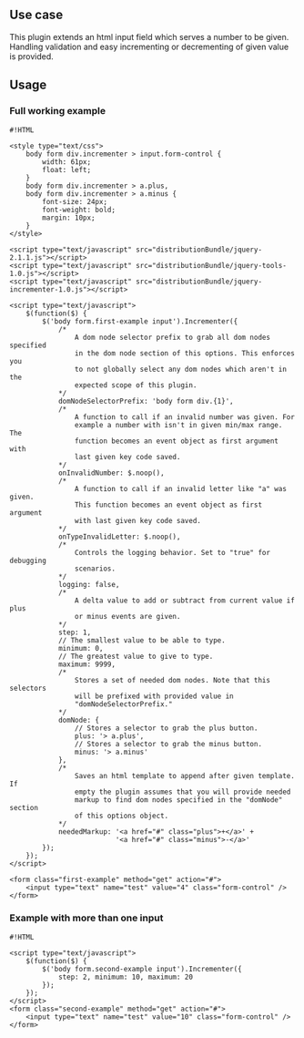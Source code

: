 <!-- !/usr/bin/env markdown
-*- coding: utf-8 -*- -->

<!-- region header

Copyright Torben Sickert 16.12.2012

License
-------

This library written by Torben Sickert stand under a creative commons naming
3.0 unported license. see http://creativecommons.org/licenses/by/3.0/deed.de

endregion -->

<!--|deDE:Einsatz-->
<!--|frFR:Utilisier-->
Use case
--------

This plugin extends an html input field which serves a number to be given.
Handling validation and easy incrementing or decrementing of given value is
provided.
<!--deDE:
    Diese Plugin erweitert an html input Formularfeld, dass eine Anzahl
    erwartet. Dieses Plugin übernimmt Validierung und einfaches Inkrementieren
    und Dekrementieren des Eingabefeldes.
-->
<!--frFR:
    Ce plugin étend le champ de formulaire de saisie html qu'un certain nombre
    attendu. Ce plugin reprend validation et incrémente simplement et diminuer
    le champ de saisie.
-->

<!--|deDE:Verwendung-->
<!--|frFR:Demande-->
Usage
-----

### Full working example

<!--showExample-->

    #!HTML

    <style type="text/css">
        body form div.incrementer > input.form-control {
            width: 61px;
            float: left;
        }
        body form div.incrementer > a.plus,
        body form div.incrementer > a.minus {
            font-size: 24px;
            font-weight: bold;
            margin: 10px;
        }
    </style>

    <script type="text/javascript" src="distributionBundle/jquery-2.1.1.js"></script>
    <script type="text/javascript" src="distributionBundle/jquery-tools-1.0.js"></script>
    <script type="text/javascript" src="distributionBundle/jquery-incrementer-1.0.js"></script>

    <script type="text/javascript">
        $(function($) {
            $('body form.first-example input').Incrementer({
                /*
                    A dom node selector prefix to grab all dom nodes specified
                    in the dom node section of this options. This enforces you
                    to not globally select any dom nodes which aren't in the
                    expected scope of this plugin.
                */
                domNodeSelectorPrefix: 'body form div.{1}',
                /*
                    A function to call if an invalid number was given. For
                    example a number with isn't in given min/max range. The
                    function becomes an event object as first argument with
                    last given key code saved.
                */
                onInvalidNumber: $.noop(),
                /*
                    A function to call if an invalid letter like "a" was given.
                    This function becomes an event object as first argument
                    with last given key code saved.
                */
                onTypeInvalidLetter: $.noop(),
                /*
                    Controls the logging behavior. Set to "true" for debugging
                    scenarios.
                */
                logging: false,
                /*
                    A delta value to add or subtract from current value if plus
                    or minus events are given.
                */
                step: 1,
                // The smallest value to be able to type.
                minimum: 0,
                // The greatest value to give to type.
                maximum: 9999,
                /*
                    Stores a set of needed dom nodes. Note that this selectors
                    will be prefixed with provided value in
                    "domNodeSelectorPrefix."
                */
                domNode: {
                    // Stores a selector to grab the plus button.
                    plus: '> a.plus',
                    // Stores a selector to grab the minus button.
                    minus: '> a.minus'
                },
                /*
                    Saves an html template to append after given template. If
                    empty the plugin assumes that you will provide needed
                    markup to find dom nodes specified in the "domNode" section
                    of this options object.
                */
                neededMarkup: '<a href="#" class="plus">+</a>' +
                              '<a href="#" class="minus">-</a>'
            });
        });
    </script>

    <form class="first-example" method="get" action="#">
        <input type="text" name="test" value="4" class="form-control" />
    </form>

### Example with more than one input

<!--showExample-->

    #!HTML

    <script type="text/javascript">
        $(function($) {
            $('body form.second-example input').Incrementer({
                step: 2, minimum: 10, maximum: 20
            });
        });
    </script>
    <form class="second-example" method="get" action="#">
        <input type="text" name="test" value="10" class="form-control" />
    </form>

<!-- region modline

vim: set tabstop=4 shiftwidth=4 expandtab:
vim: foldmethod=marker foldmarker=region,endregion:

endregion -->

